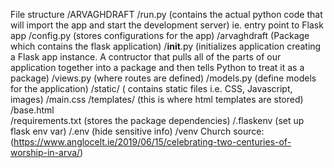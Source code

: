   File structure
  /ARVAGHDRAFT 
        /run.py  (contains the actual python code that will import the app and start the development server) ie. entry point to Flask app
        /config.py (stores configurations for the app) 
        /arvaghdraft  (Package which contains the flask application)
            /__init__.py (initializes application creating a Flask app instance. A contructor that pulls all of the parts of our application together into a package and then tells Python to treat it as a package)
            /views.py  (where routes are defined)
            /models.py  (define models for the application)
            /static/  ( contains static files i.e. CSS, Javascript, images)
                /main.css
            /templates/  (this is where html templates are stored)
                /base.html  
        /requirements.txt  (stores the package dependencies)
        /.flaskenv (set up flask env var)
        /.env (hide sensitive info)
        /venv
        Church source: (https://www.anglocelt.ie/2019/06/15/celebrating-two-centuries-of-worship-in-arva/)
